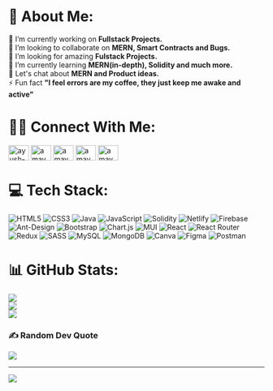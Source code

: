 # 💫 About Me:
🔭 I’m currently working on <b>Fullstack Projects.</b><br>👯 I’m looking to collaborate on <b>MERN, Smart Contracts and Bugs.</b><br>🤝 I’m looking for amazing <b>Fulstack Projects.</b><br>🌱 I’m currently learning <b>MERN(in-depth), Solidity and much more.</b><br>💬 Let's chat about <b>MERN and Product ideas.</b><br>⚡ Fun fact <b>"I feel errors are my coffee, they just keep me awake and active"</b>


# 🤝🏽 Connect With Me:
<p align="left">
<a href="https://linkedin.com/in/ayush-dwivedi-b8351b221/" target="blank"><img align="center" src="https://raw.githubusercontent.com/rahuldkjain/github-profile-readme-generator/master/src/images/icons/Social/linked-in-alt.svg" alt="ayush-dwivedi-b8351b221/" height="30" width="40" /></a>
<a href="https://www.codechef.com/users/amayush_18" target="blank"><img align="center" src="https://cdn.jsdelivr.net/npm/simple-icons@3.1.0/icons/codechef.svg" alt="amayush_18" height="30" width="40" /></a>
<a href="https://www.hackerrank.com/amayush0818" target="blank"><img align="center" src="https://raw.githubusercontent.com/rahuldkjain/github-profile-readme-generator/master/src/images/icons/Social/hackerrank.svg" alt="amayush0818" height="30" width="40" /></a>
<a href="https://www.leetcode.com/amayush_18" target="blank"><img align="center" src="https://raw.githubusercontent.com/rahuldkjain/github-profile-readme-generator/master/src/images/icons/Social/leet-code.svg" alt="amayush_18" height="30" width="40" /></a>
<a href="https://auth.geeksforgeeks.org/user/amayush0818" target="blank"><img align="center" src="https://raw.githubusercontent.com/rahuldkjain/github-profile-readme-generator/master/src/images/icons/Social/geeks-for-geeks.svg" alt="amayush0818" height="30" width="40" /></a>
</p>

# 💻 Tech Stack:
![HTML5](https://img.shields.io/badge/html5-%23E34F26.svg?style=for-the-badge&logo=html5&logoColor=white) ![CSS3](https://img.shields.io/badge/css3-%231572B6.svg?style=for-the-badge&logo=css3&logoColor=white) ![Java](https://img.shields.io/badge/java-%23ED8B00.svg?style=for-the-badge&logo=java&logoColor=white) ![JavaScript](https://img.shields.io/badge/javascript-%23323330.svg?style=for-the-badge&logo=javascript&logoColor=%23F7DF1E) ![Solidity](https://img.shields.io/badge/Solidity-%23363636.svg?style=for-the-badge&logo=solidity&logoColor=white) ![Netlify](https://img.shields.io/badge/netlify-%23000000.svg?style=for-the-badge&logo=netlify&logoColor=#00C7B7) ![Firebase](https://img.shields.io/badge/firebase-%23039BE5.svg?style=for-the-badge&logo=firebase) ![Ant-Design](https://img.shields.io/badge/-AntDesign-%230170FE?style=for-the-badge&logo=ant-design&logoColor=white) ![Bootstrap](https://img.shields.io/badge/bootstrap-%23563D7C.svg?style=for-the-badge&logo=bootstrap&logoColor=white) ![Chart.js](https://img.shields.io/badge/chart.js-F5788D.svg?style=for-the-badge&logo=chart.js&logoColor=white) ![MUI](https://img.shields.io/badge/MUI-%230081CB.svg?style=for-the-badge&logo=material-ui&logoColor=white) ![React](https://img.shields.io/badge/react-%2320232a.svg?style=for-the-badge&logo=react&logoColor=%2361DAFB) ![React Router](https://img.shields.io/badge/React_Router-CA4245?style=for-the-badge&logo=react-router&logoColor=white) ![Redux](https://img.shields.io/badge/redux-%23593d88.svg?style=for-the-badge&logo=redux&logoColor=white) ![SASS](https://img.shields.io/badge/SASS-hotpink.svg?style=for-the-badge&logo=SASS&logoColor=white) ![MySQL](https://img.shields.io/badge/mysql-%2300f.svg?style=for-the-badge&logo=mysql&logoColor=white) ![MongoDB](https://img.shields.io/badge/MongoDB-%234ea94b.svg?style=for-the-badge&logo=mongodb&logoColor=white) ![Canva](https://img.shields.io/badge/Canva-%2300C4CC.svg?style=for-the-badge&logo=Canva&logoColor=white) 	![Figma](https://img.shields.io/badge/figma-%23F24E1E.svg?style=for-the-badge&logo=figma&logoColor=white) ![Postman](https://img.shields.io/badge/Postman-FF6C37?style=for-the-badge&logo=postman&logoColor=white)
# 📊 GitHub Stats:
![](https://github-readme-stats.vercel.app/api?username=AmAyush18&theme=dark&hide_border=false&include_all_commits=true&count_private=false)<br/>
![](https://github-readme-streak-stats.herokuapp.com/?user=AmAyush18&theme=dark&hide_border=false)<br/>
![](https://github-readme-stats.vercel.app/api/top-langs/?username=AmAyush18&theme=dark&hide_border=false&include_all_commits=true&count_private=false&layout=compact)

### ✍️ Random Dev Quote
![](https://quotes-github-readme.vercel.app/api?type=horizontal&theme=radical)

---
[![](https://visitcount.itsvg.in/api?id=AmAyush18&icon=0&color=0)](https://visitcount.itsvg.in)

<!-- Proudly created with GPRM ( https://gprm.itsvg.in ) -->
